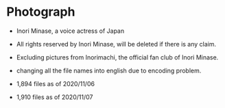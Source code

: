 # Photograph

- Inori Minase, a voice actress of Japan
- All rights reserved by Inori Minase, will be deleted if there is any claim.
- Excluding pictures from Inorimachi, the official fan club of Inori Minase.
- changing all the file names into english due to encoding problem.

- 1,894 files as of 2020/11/06
- 1,910 files as of 2020/11/07
